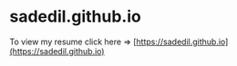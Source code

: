# sadedil.github.io

To view my resume click here => [https://sadedil.github.io](https://sadedil.github.io)